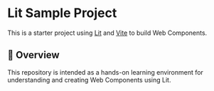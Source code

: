 # Lit Sample Project

This is a starter project using [Lit](https://lit.dev/) and [Vite](https://vitejs.dev/) to build Web Components.

## 🚀 Overview

This repository is intended as a hands-on learning environment for understanding and creating Web Components using Lit.
